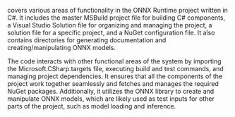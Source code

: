 covers various areas of functionality in the ONNX Runtime project written in C#. It includes the master MSBuild project file for building C# components, a Visual Studio Solution file for organizing and managing the project, a solution file for a specific project, and a NuGet configuration file. It also contains directories for generating documentation and creating/manipulating ONNX models.

The code interacts with other functional areas of the system by importing the Microsoft.CSharp.targets file, executing build and test commands, and managing project dependencies. It ensures that all the components of the project work together seamlessly and fetches and manages the required NuGet packages. Additionally, it utilizes the ONNX library to create and manipulate ONNX models, which are likely used as test inputs for other parts of the project, such as model loading and inference.